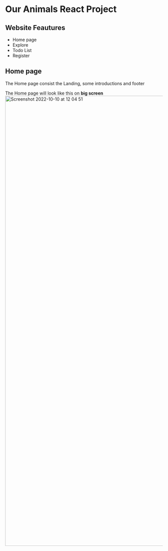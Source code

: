 # Our Animals React Project

## Website Feautures

- Home page
- Explore
- Todo List
- Register

## Home page

The Home page consist the Landing, some introductions and footer

The Home page will look like this on **big screen**
<img width="1439" alt="Screenshot 2022-10-10 at 12 04 51" src="https://user-images.githubusercontent.com/108712166/194834736-46b11011-1349-4d44-8549-b46f4c495f4c.png">
